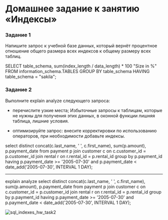 # Домашнее задание к занятию «Индексы»

### Задание 1
Напишите запрос к учебной базе данных, который вернёт процентное отношение общего размера всех индексов к общему размеру всех таблиц.

SELECT table_schema, sum(index_length / data_length) * 100 "Size in %"
FROM information_schema.TABLES
GROUP BY table_schema
HAVING table_schema = "sakila";

### Задание 2
Выполните explain analyze следующего запроса:
- перечислите узкие места;
Избыточные запросы к таблицам, которые не нужны для получения этих данных, в оконной функции лишняя таблица, лишние условия.

- оптимизируйте запрос: внесите корректировки по использованию операторов, при необходимости добавьте индексы.

select distinct concat(c.last_name, ' ', c.first_name), sum(p.amount), p.payment_date 
from payment p
join customer c on c.customer_id = p.customer_id
join rental r on r.rental_id = p.rental_id
group by p.payment_id 
having p.payment_date >= '2005-07-30' and p.payment_date < date_add('2005-07-30', INTERVAL 1 DAY);

------------------------------------------------------------------------------------------------------------------------

explain analyze
select distinct concat(c.last_name, ' ', c.first_name), sum(p.amount), p.payment_date 
from payment p
join customer c on c.customer_id = p.customer_id
join rental r on r.rental_id = p.rental_id
group by p.payment_id 
having p.payment_date >= '2005-07-30' and p.payment_date < date_add('2005-07-30', INTERVAL 1 DAY);

![sql_indexes_hw_task2](https://github.com/EvgenyMyznikov/sql_indexes_hw/blob/main/img/Task2.png?raw=true)
